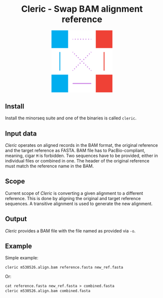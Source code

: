 <h1 align="center">
    Cleric - Swap BAM alignment reference
</h1>

<p align="center">
  <img src="img/cleric.png" alt="Logo of Cleric" width="200px"/>
</p>

## Install
Install the minorseq suite and one of the binaries is called `cleric`.

## Input data
*Cleric* operates on aligned records in the BAM format, the original reference
and the target reference as FASTA.
BAM file has to PacBio-compliant, meaning, cigar `M` is forbidden.
Two sequences have to be provided, either in individual files or combined in one.
The header of the original reference must match the reference name in the BAM.

## Scope
Current scope of *Cleric* is converting a given alignment to a different
reference. This is done by aligning the original and target reference sequences.
A transitive alignment is used to generate the new alignment.

## Output
*Cleric* provides a BAM file with the file named as provided via `-o`.

## Example
Simple example:
```
cleric m530526.align.bam reference.fasta new_ref.fasta
```

Or:
```
cat reference.fasta new_ref.fasta > combined.fasta
cleric m530526.align.bam combined.fasta
```
